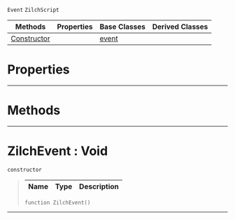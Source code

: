  `Event` `ZilchScript`



|Methods|Properties|Base Classes|Derived Classes|
|---|---|---|---|
|[ Constructor](https://github.com/zeroengineteam/ZeroDocs/blob/master/code_reference/class_reference/zilchevent.markdown#zilchevent-void)| |[event](https://github.com/zeroengineteam/ZeroDocs/blob/master/code_reference/class_reference/event.markdown)| |


 #  Properties


---  
 #  Methods


---  
 #  ZilchEvent : Void

 `constructor`

> 
> |Name|Type|Description|
> |---|---|---|
> ``` lang=cpp, name=Zilch
> function ZilchEvent()
> ``` 


---  
 

 